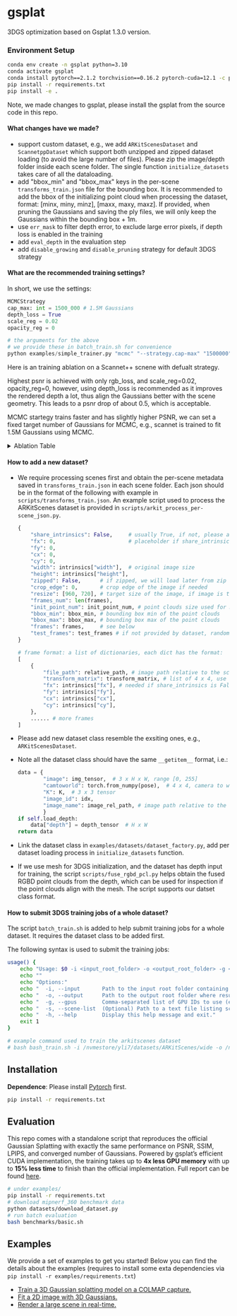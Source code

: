 # gsplat

3DGS optimization based on Gsplat 1.3.0 version.

### Environment Setup

```bash
conda env create -n gsplat python=3.10
conda activate gsplat
conda install pytorch==2.1.2 torchvision==0.16.2 pytorch-cuda=12.1 -c pytorch -c nvidia
pip install -r requirements.txt
pip install -e .
```

Note, we made changes to gsplat, please install the gsplat from the source code in this repo.

#### What changes have we made?

- support custom dataset, e.g., we add `ARKitScenesDataset` and `ScannetppDataset` which support both unzipped and zipped dataset loading (to avoid the large number of files). Please zip the image/depth folder inside each scene folder. The single function `initialize_datasets` takes care of all the dataloading.
- add "bbox_min" and "bbox_max" keys in the per-scene `transforms_train.json` file for the bounding box. It is recommended to add the bbox of the initializing point cloud when processing the dataset, format: [minx, miny, minz], [maxx, maxy, maxz]. If provided, when pruning the Gaussians and saving the ply files, we will only keep the Gaussians within the bounding box + 1m.
- use `err_mask` to filter depth error, to exclude large error pixels, if depth loss is enabled in the training
- add `eval_depth` in the evaluation step
- add `disable_growing` and `disable_pruning` strategy for default 3DGS strategy

#### What are the recommended training settings?

In short, we use the settings:

```python
MCMCStrategy
cap_max: int = 1500_000 # 1.5M Gaussians
depth_loss = True
scale_reg = 0.02
opacity_reg = 0

# the arguments for the above
# we provide these in batch_train.sh for convenience
python examples/simple_trainer.py "mcmc" "--strategy.cap-max" "1500000" "--depth_loss" "--scale_reg" "0.02" "--opacity_reg" "0"
```

Here is an training ablation on a Scannet++ scnene with defualt strategy.

Highest psnr is achieved with only rgb_loss, and scale_reg=0.02, opacity_reg=0, however, using depth_loss is recommended as it improves the rendered depth a lot, thus align the Gaussians better with the scene geometry. This leads to a psnr drop of about 0.5, which is acceptable.

MCMC startegy trains faster and has slightly higher PSNR, we can set a fixed target number of Gaussians for MCMC, e.g., scannet is trained to fit 1.5M Gaussians using MCMC.

<details>
<summary>Ablation Table</summary>

| Name             | depth_loss | scale_reg | opacity_reg | disable_growing | disable_pruning | strategy.reset | num_GS  | psnr     | depth_loss | State    | Notes                 |
| ---------------- | ---------- | --------- | ----------- | --------------- | --------------- | -------------- | ------- | -------- | ---------- | -------- | --------------------- |
| 281bc17764_9880b | false      | 0.02      | 0           | false           | false           | 30000          | 1891340 | 34.42562 | 0.073324   | Finished | Add notes...          |
| 281bc17764_a7651 | false      | 0         | 0           | false           | false           | 30000          | 1815413 | 34.37514 | 0.073707   | Finished | disable opacity reset |
| 281bc17764_2a72d | false      | 0.02      | 0           | false           | false           | 3000           | 1411055 | 33.99352 | 0.073012   | Finished | Add notes...          |
| 281bc17764_7cca4 | false      | 0         | 0           | false           | false           | 3000           | 1371814 | 33.9646  | 0.073835   | Finished | Add notes...          |
| 281bc17764_63f0f | true       | 0.02      | 0           | false           | false           | 30000          | 1950583 | 33.89177 | 0.010965   | Finished | Add notes...          |
| 281bc17764_99f83 | true       | 0         | 0           | false           | false           | 3000           | 1769958 | 33.65436 | 0.011429   | Finished | Add notes...          |
| 281bc17764_7f5c5 | true       | 0         | 0           | false           | false           | 3000           | 1791170 | 33.64742 | 0.011331   | Finished | Add notes...          |
| 281bc17764_0851d | false      | 0         | 0           | true            | true            | 30000          | 1358855 | 33.7135  | 0.076832   | Finished | Add notes...          |
| 281bc17764_b2deb | false      | 0         | 0           | true            | true            | 30000          | 1339764 | 33.29958 | 0.075381   | Finished | Add notes...          |
| 281bc17764_71d78 | true       | 0         | 0           | true            | true            | 30000          | 1338232 | 33.2579  | 0.081101   | Finished | Add notes...          |
| 281bc17764_46993 | true       | 0         | 0           | true            | true            | 30000          | 1329827 | 32.92927 | 0.081321   | Finished | Add notes...          |

</details>

#### How to add a new dataset?

- We require processing scenes first and obtain the per-scene metadata saved in `transforms_train.json` in each scene folder. Each json should be in the format of the following with example in `scripts/transforms_train.json`. An example script used to process the ARKitScenes dataset is provided in `scripts/arkit_process_per-scene_json.py`.

  ```python
  {
      "share_intrinsics": False,     # usually True, if not, please add per-frame intrinsics in frame
      "fx": 0,                       # placeholder if share_intrinsics is False
      "fy": 0,
      "cx": 0,
      "cy": 0,
      "width": intrinsics["width"],  # original image size
      "height": intrinsics["height"],
      "zipped": False,      # if zipped, we will load later from zip files
      "crop_edge": 0,       # crop edge of the image if needed
      "resize": [960, 720], # target size of the image, if image is too large
      "frames_num": len(frames),
      "init_point_num": init_point_num, # point clouds size used for 3DGS initialization
      "bbox_min": bbox_min, # bounding box min of the point clouds
      "bbox_max": bbox_max, # bounding box max of the point clouds
      "frames": frames,     # see below
      "test_frames": test_frames # if not provided by dataset, random select 50 from frames
  }

  # frame format: a list of dictionaries, each dict has the format:
  [
      {
          "file_path": relative_path, # image path relative to the scene folder
          "transform_matrix": transform_matrix, # list of 4 x 4, use array.tolist(), camera to world pose
          "fx": intrinsics["fx"], # needed if share_intrinsics is False
          "fy": intrinsics["fy"],
          "cx": intrinsics["cx"],
          "cy": intrinsics["cy"],
      },
      ...... # more frames
  ]
  ```

- Please add new dataset class resemble the exsiting ones, e.g., `ARKitScenesDataset`.
- Note all the dataset class should have the same `__getitem__` format, i.e.:
  ```python
  data = {
          "image": img_tensor,  # 3 x H x W, range [0, 255]
          "camtoworld": torch.from_numpy(pose),  # 4 x 4, camera to world pose
          "K": K,  # 3 x 3 tensor
          "image_id": idx,
          "image_name": image_rel_path, # image path relative to the scene folder
          }
  if self.load_depth:
      data["depth"] = depth_tensor  # H x W
  return data
  ```
- Link the dataset class in `examples/datasets/dataset_factory.py`, add per dataset loading process in `initialize_datasets` function.
- If we use mesh for 3DGS initialization, and the dataset has depth input for training, the script `scripts/fuse_rgbd_pcl.py` helps obtain the fused RGBD point clouds from the depth, which can be used for inspection if the point clouds align with the mesh. The script supports our datset class format.

#### How to submit 3DGS training jobs of a whole dataset?

The script `batch_train.sh` is added to help submit training jobs for a whole dataset. It requires the dataset class to be added first.

The following syntax is used to submit the training jobs:

```bash
usage() {
    echo "Usage: $0 -i <input_root_folder> -o <output_root_folder> -g <gpu_ids> [-s <scene_list_file>] [-h]"
    echo ""
    echo "Options:"
    echo "  -i, --input       Path to the input root folder containing all the scene folders."
    echo "  -o, --output      Path to the output root folder where results will be saved."
    echo "  -g, --gpus        Comma-separated list of GPU IDs to use (e.g., 0,1,2,3)."
    echo "  -s, --scene-list  (Optional) Path to a text file listing scene folder names to train, one folder name per line."
    echo "  -h, --help        Display this help message and exit."
    exit 1
}

# example command used to train the arkitscenes dataset
# bash bash_train.sh -i /nvmestore/yli7/datasets/ARKitScenes/wide -o /nvmestore/yli7/outputs/arkit_gs -g 0,1 -s /nvmestore/yli7/datasets/ARKitScenes/scripts_OpenSun3D/valid_scenes.txt
```

## Installation

**Dependence**: Please install [Pytorch](https://pytorch.org/get-started/locally/) first.

```bash
pip install -r requirements.txt
```

## Evaluation

This repo comes with a standalone script that reproduces the official Gaussian Splatting with exactly the same performance on PSNR, SSIM, LPIPS, and converged number of Gaussians. Powered by gsplat’s efficient CUDA implementation, the training takes up to **4x less GPU memory** with up to **15% less time** to finish than the official implementation. Full report can be found [here](https://docs.gsplat.studio/main/tests/eval.html).

```bash
# under examples/
pip install -r requirements.txt
# download mipnerf_360 benchmark data
python datasets/download_dataset.py
# run batch evaluation
bash benchmarks/basic.sh
```

## Examples

We provide a set of examples to get you started! Below you can find the details about
the examples (requires to install some exta dependencies via `pip install -r examples/requirements.txt`)

- [Train a 3D Gaussian splatting model on a COLMAP capture.](https://docs.gsplat.studio/main/examples/colmap.html)
- [Fit a 2D image with 3D Gaussians.](https://docs.gsplat.studio/main/examples/image.html)
- [Render a large scene in real-time.](https://docs.gsplat.studio/main/examples/large_scale.html)
